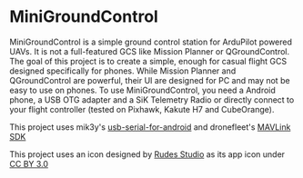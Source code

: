 # MiniGroundControl

MiniGroundControl is a simple ground control station for ArduPilot powered UAVs. It is not a full-featured GCS like Mission Planner or QGroundControl. The goal of this project is to create a simple, enough for casual flight GCS designed specifically for phones. While Mission Planner and QGroundControl are powerful, their UI are designed for PC and may not be easy to use on phones. To use MiniGroundControl, you need a Android phone, a USB OTG adapter and a SiK Telemetry Radio or directly connect to your flight controller (tested on Pixhawk, Kakute H7 and CubeOrange). 

This project uses mik3y's [usb-serial-for-android](https://github.com/mik3y/usb-serial-for-android) and dronefleet's [MAVLink SDK](https://github.com/dronefleet/mavlink)

This project uses an icon designed by [Rudes Studio](https://www.iconfinder.com/Ruslancorel) as its app icon under [CC BY 3.0](https://creativecommons.org/licenses/by/3.0/)
